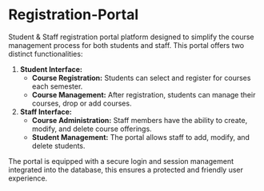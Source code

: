 # Registration-Portal
Student & Staff registration portal platform designed to simplify the course management process for both students and staff. This portal offers two distinct functionalities:

1. **Student Interface:**
   - **Course Registration:** Students can select and register for courses each semester.
   - **Course Management:** After registration, students can manage their courses, drop or add courses.
2. **Staff Interface:**
   - **Course Administration:** Staff members have the ability to create, modify, and delete course offerings.
   - **Student Management:** The portal allows staff to add, modify, and delete students.
     
The portal is equipped with a secure login and session management integrated into the database, this ensures a protected and friendly user experience.
 
